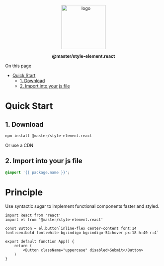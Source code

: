 <br><br>
<div align="center">

<p align="center">
    <img src="https://raw.githubusercontent.com/master-co/package/document/images/logo-and-text.svg" alt="logo" width="142">
</p>
<p align="center">
    <b><!-- name -->@master/style-element.react<!----></b>
</p>
</div>

On this page
- [Quick Start](#quick-start)
  - [1. Download](#1-download)
  - [2. Import into your js file](#2-import-into-your-js-file)

# Quick Start

## 1. Download
```sh
npm install @master/style-element.react
```
Or use a CDN

<!-- cdns.map((cdn) => ````html\n<script src="${cdn.href}"></script>\n```).join('') -->
<!-- -->

## 2. Import into your js file
```css
@import '{{ package.name }}';
```

# Principle
Use syntactic sugar to implement functional components faster and styled.
```tsx
import React from 'react'
import el from '@master/style-element.react'

const Button = el.button`inline-flex center-content font:14 font:semibold font:white bg:indigo bg:indigo-54:hover px:18 h:40 r:4`

export default function App() {
    return (
        <Button className="uppercase" disabled>Submit</Button>
    )
}
```